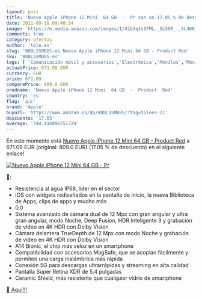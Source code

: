 ```yaml
---
layout: post
title: 'Nuevo Apple iPhone 12 Mini  64 GB  -  Pr con un 17.05 % de descuento'
date: 2021-09-10 09:48:34
image: 'https://m.media-amazon.com/images/I/41b3q1vIFML._SL500_._SL400_.jpg'
comments: true
category: ofertas
author: 'tole.es'
slug: 'B08L5SMB8S-es Nuevo Apple iPhone 12 Mini 64 GB - Product Red'
sku: 'B08L5SMB8S-es'
tags: [ 'Comunicación móvil y accesorios','Electrónica','Móviles','Móviles y smartphones libres','apple','iphone', ]
actualPrice: 671.09 EUR
currency: EUR
price: 671.09
comparePrice: 809.0 EUR
prodname: 'Nuevo Apple iPhone 12 Mini  64 GB  -  Product  Red'
country: 'es'
flag: '🇪🇸'
brand: 'Apple'
buyurl: 'https://www.amazon.es/dp/B08L5SMB8S/?tag=tolees-21'
descuento: '17.05'
average: '744.416896551724'
---
```


En este momento está [Nuevo Apple iPhone 12 Mini  64 GB  -  Product  Red](https://www.amazon.es/dp/B08L5SMB8S/?tag=tolees-21) a 671.09 EUR (original: 809.0 EUR) (17.05 %  de descuento) en el siguiente enlace!

[![Nuevo Apple iPhone 12 Mini  64 GB  -  Pr](https://m.media-amazon.com/images/I/41b3q1vIFML._SL500_._SL400_.jpg)](https://www.amazon.es/dp/B08L5SMB8S/?tag=tolees-21)

🔎:

- Resistencia al agua IP68, líder en el sector
- iOS con widgets rediseñados en la pantalla de inicio, la nueva Biblioteca de Apps, clips de apps y mucho más
- 0.0
- Sistema avanzado de cámara dual de 12 Mpx con gran angular y ultra gran angular, modo Noche, Deep Fusion, HDR Inteligente 3 y grabación de vídeo en 4K HDR con Dolby Vision
- Cámara delantera TrueDepth de 12 Mpx con modo Noche y grabación de vídeo en 4K HDR con Dolby Vision
- A14 Bionic, el chip más veloz en un smartphone
- Compatibilidad con accesorios MagSafe, que se acoplan fácilmente y permiten una carga inalámbrica más rápida
- Conexión 5G para descargas ultrarrápidas y streaming en alta calidad
- Pantalla Super Retina XDR de 5,4 pulgadas
- Ceramic Shield, más resistente que cualquier vidrio de smartphone

[🛒 Aquí!!!](https://www.amazon.es/dp/B08L5SMB8S/?tag=tolees-21)
